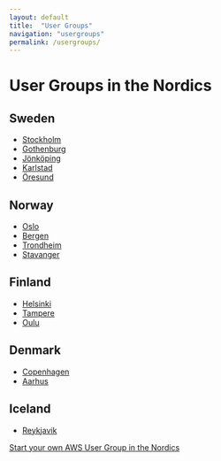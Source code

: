 ```yaml
---
layout: default
title:  "User Groups"
navigation: "usergroups"
permalink: /usergroups/
---
```


<div class="container">
  <h1>User Groups in the Nordics</h1>

  <h2>Sweden</h2>
  <ul>
    <li><a href="https://www.meetup.com/aws-stockholm/">Stockholm</a></li>
    <li><a href="https://www.meetup.com/AWS_user_group_Gothenburg/">Gothenburg</a></li>
    <li><a href="https://www.meetup.com/AWS-User-Group-Jonkoping/">Jönköping</a></li>
    <li><a href="https://www.meetup.com/AWS-Karlstad/">Karlstad</a></li>
    <li><a href="https://www.meetup.com/AWS-User-Group-Oresund/">Öresund</a></li>
  </ul>
  <h2>Norway</h2>
  <ul>
    <li><a href="https://www.meetup.com/AWS-User-Group-Norway/">Oslo</a></li>
    <li><a href="https://www.meetup.com/AWS-User-Group-Bergen/">Bergen</a></li>
    <li><a href="https://www.meetup.com/AWS-User-Group-Trondheim">Trondheim</a></li>
    <li><a href="https://www.meetup.com/AWS-User-Group-Stavanger/">Stavanger</a></li>
  </ul>
  <h2>Finland</h2>
  <ul>
    <li><a href="https://www.meetup.com/awsfin/">Helsinki</a></li>
    <li><a href="https://www.meetup.com/AWS-User-Group-Tampere/">Tampere</a></li>
    <li><a href="https://www.meetup.com/AWS-User-Group-Oulu/">Oulu</a></li>
  </ul>
  <h2>Denmark</h2>
  <ul>
    <li><a href="https://www.meetup.com/Copenhagen-AWS-User-Group/">Copenhagen</a></li>
    <li><a href="https://www.meetup.com/AWSaarhus/">Aarhus</a></li>
  </ul>
  <h2>Iceland</h2>
  <ul>
    <li><a href="https://www.meetup.com/AWS-User-Group-Reykjavik/">Reykjavik</a></li>
  </ul>

  <p><a href="http://nordics.aws-usergroups.com/">Start your own AWS User Group in the Nordics</a></p>
</div>
